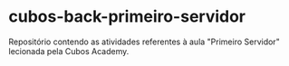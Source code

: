 # cubos-back-primeiro-servidor

Repositório contendo as atividades referentes à aula "Primeiro Servidor" lecionada pela Cubos Academy.
